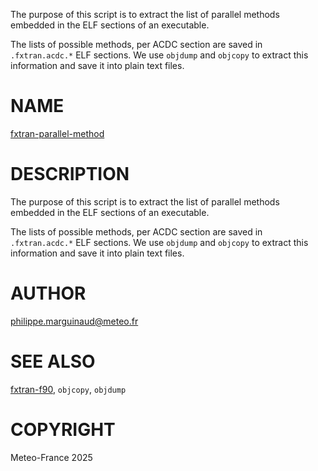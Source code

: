 The purpose of this script is to extract the list of parallel methods embedded in the ELF 
sections of an executable.

The lists of possible methods, per ACDC section are saved in `.fxtran.acdc.*` ELF sections. We use
`objdump` and `objcopy` to extract this information and save it into plain text files.
# NAME

[fxtran-parallel-method](../bin/fxtran-parallel-method)

# DESCRIPTION

The purpose of this script is to extract the list of parallel methods embedded in the ELF 
sections of an executable.

The lists of possible methods, per ACDC section are saved in `.fxtran.acdc.*` ELF sections. We use
`objdump` and `objcopy` to extract this information and save it into plain text files.

# AUTHOR

philippe.marguinaud@meteo.fr

# SEE ALSO

[fxtran-f90](fxtran-f90.md), `objcopy`, `objdump`

# COPYRIGHT

Meteo-France 2025
